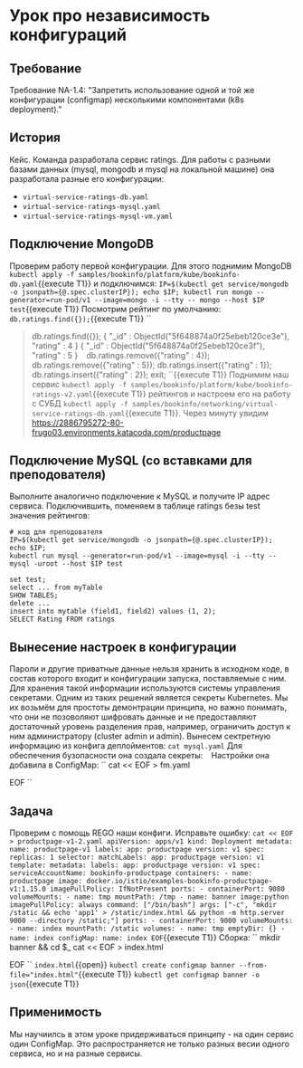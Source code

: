 # Урок про независимость конфигураций
## Требование
Требование NA-1.4: "Запретить использование одной и той же конфигурации (configmap) несколькими компонентами (k8s deployment)."
## История
Кейс. Команда разработала сервис ratings. Для работы с разными базами данных (mysql, mongodb и mysql на локальной машине) она разработала разные его
конфигурации:
* `virtual-service-ratings-db.yaml`
* `virtual-service-ratings-mysql.yaml`
* `virtual-service-ratings-mysql-vm.yaml`
## Подключение MongoDB
Проверим работу первой конфигурации. Для этого поднимим MongoDB ```kubectl apply -f samples/bookinfo/platform/kube/bookinfo-db.yaml```{{execute T1}} и подключимся:
``
IP=$(kubectl get service/mongodb -o jsonpath={@.spec.clusterIP});
echo $IP;
kubectl run mongo --generator=run-pod/v1 --image=mongo -i --tty -- mongo --host $IP test
``{{execute T1}}
Посмотрим рейтинг по умолчанию:
``
db.ratings.find({});
``{{execute T1}}
``
> db.ratings.find({});
{ "_id" : ObjectId("5f648874a0f25ebeb120ce3e"), "rating" : 4 }
{ "_id" : ObjectId("5f648874a0f25ebeb120ce3f"), "rating" : 5 }
``
``
db.ratings.remove({"rating" : 4});
db.ratings.remove({"rating" : 5});
db.ratings.insert({"rating" : 1});
db.ratings.insert({"rating" : 2});
exit;
``{{execute T1}}
Поднимим наш сервис ```kubectl apply -f samples/bookinfo/platform/kube/bookinfo-ratings-v2.yaml```{{execute T1}} рейтингов и настроем его на работу с СУБД ```kubectl apply -f samples/bookinfo/networking/virtual-service-ratings-db.yaml```{{execute T1}}. Через минуту
увидим https://2886795272-80-frugo03.environments.katacoda.com/productpage
## Подключение MySQL (со вставками для преподователя)
Выполните аналогично подключение к MySQL и получите IP адрес сервиса. Подключившить,
поменяем в таблице ratings безы test значения рейтингов:
```
# код для преподователя
IP=$(kubectl get service/mongodb -o jsonpath={@.spec.clusterIP});
echo $IP;
kubectl run mysql --generator=run-pod/v1 --image=mysql -i --tty -- mysql -uroot --host $IP test

set test;
select ... from myTable
SHOW TABLES;
delete ...
insert into mytable (field1, field2) values (1, 2);
SELECT Rating FROM ratings
```
## Вынесение настроек в конфигурации
Пароли и другие приватные данные нельзя хранить в исходном коде, в состав которого входит и 
конфигурации запуска, поставляемые с ним. Для хранения такой информации используются системы 
управления секретами. Одним из таких решений является секреты Kubernetes. Мы их возьмём для
простоты демонтрации принципа, но важно понимать, что они не позоволяют
шифровать данные и не предоставляют достаточный уровень разделения прав, например, ограничить 
доступ к ним администратору (cluster admin и admin). Вынесем сектретную информацию из конфига деплойментов:
``
cat mysql.yaml
``
Для обеспечения бузопасности она создала секреты:
``
``
Настройки она добавила в ConfigMap:
``
cat << EOF > fm.yaml

EOF
``
## Задача
Проверим с помощь REGO наши конфиги. Исправьте ошибку:
``
cat << EOF > productpage-v1-2.yaml
apiVersion: apps/v1
kind: Deployment
metadata:
  name: productpage-v1
  labels:
    app: productpage
    version: v1
spec:
  replicas: 1
  selector:
    matchLabels:
      app: productpage
      version: v1
  template:
    metadata:
      labels:
        app: productpage
        version: v1
    spec:
      serviceAccountName: bookinfo-productpage
      containers:
      - name: productpage
        image: docker.io/istio/examples-bookinfo-productpage-v1:1.15.0
        imagePullPolicy: IfNotPresent
        ports:
        - containerPort: 9080
        volumeMounts:
        - name: tmp
          mountPath: /tmp
      - name: banner
        image:python
        imagePullPolicy: always
        command: ["/bin/bash"]
        args: ["-c", "mkdir /static && echo 'app1' > /static/index.html && python -m http.server 9000 --directory /static;"]
        ports:
        - containerPort: 9000
        volumeMounts:
        - name: index
          mountPath: /static
      volumes:
      - name: tmp
        emptyDir: {}
      - name: index
        configMap:
          name: index
EOF
``{{execute T1}}
Сборка: 
``
mkdir banner && cd $_
cat << EOF > index.html

EOF
``
`index.html`{{open}}
`kubectl create configmap banner --from-file="index.html"`{{execute T1}}
`kubectl get configmap banner -o json`{{execute T1}}
## Применимость
Мы научиилсь в этом уроке придерживаться принципу - на один сервис один ConfigMap. Это распространяется
не только разных весии одного сервиса, но и на разные сервисы.